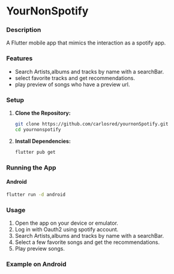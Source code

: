 


# YourNonSpotify

### Description

A Flutter mobile app that mimics the interaction as a spotify app. 

### Features

- Search Artists,albums and tracks by name with a searchBar.
- select favorite tracks and get recommendations.
- play preview of songs who have a preview url.

### Setup

1. **Clone the Repository:**

    ```bash
    git clone https://github.com/carlosred/yournonSpotify.git
    cd yournonspotify
    ```

2. **Install Dependencies:**

    ```bash
    flutter pub get
    ```

### Running the App

#### Android

```bash
flutter run -d android
```


### Usage

1. Open the app on your device or emulator.
2. Log in with Oauth2 using spotify account.
3. Search Artists,albums and tracks by name with a searchBar.
4. Select a few favorite songs and get the recommendations.
5. Play preview songs.

### Example on Android






